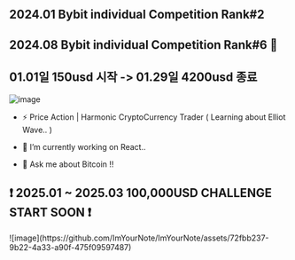 ## 2024.01 Bybit individual Competition Rank#2 
## 2024.08 Bybit individual Competition Rank#6 👋
## 01.01일 150usd 시작 -> 01.29일 4200usd 종료
![image](https://github.com/ImYourNote/ImYourNote/assets/151738467/14ace6f2-792a-4537-9806-86e7fd6bb521)

- ⚡ Price Action | Harmonic CryptoCurrency Trader ( Learning about Elliot Wave.. )

- 🔭 I’m currently working on React..

- 💬 Ask me about Bitcoin !!
<h2>❗ 2025.01 ~ 2025.03 100,000USD CHALLENGE START SOON ❗</h2>
![image](https://github.com/ImYourNote/ImYourNote/assets/72fbb237-9b22-4a33-a90f-475f09597487)

<!--
**ImYourNote/ImYourNote** is a ✨ _special_ ✨ repository because its `README.md` (this file) appears on your GitHub profile.
Here are some ideas to get you started:
- 🔭 I’m currently working on ...
- 🌱 I’m currently learning ...
- 👯 I’m looking to collaborate on ...
- 🤔 I’m looking for help with ...
- 💬 Ask me about ...
- 📫 How to reach me: ...
- 😄 Pronouns: ...
- ⚡ Fun fact: ...
-->
